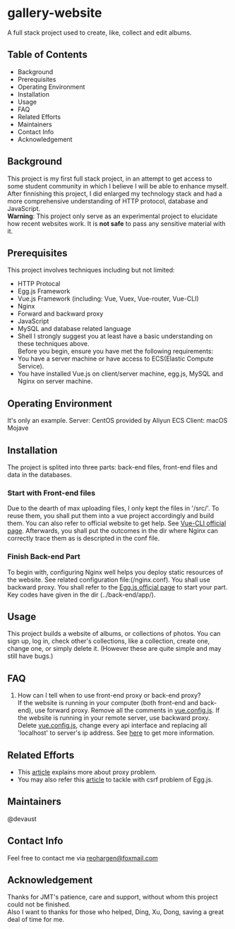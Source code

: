 # gallery-website
A full stack project used to create, like, collect and edit albums.

## Table of Contents
- Background
- Prerequisites
- Operating Environment
- Installation
- Usage
- FAQ
- Related Efforts
- Maintainers
- Contact Info
- Acknowledgement

## Background
This project is my first full stack project, in an attempt to get access to some student community in which I believe I will be able to enhance myself. After finnishing this project, I did enlarged my technology stack and had a more comprehensive understanding of HTTP protocol, database and JavaScript.  
**Warning**: This project only serve as an experimental project to elucidate how recent websites work. It is **not safe** to pass any sensitive material with it.

## Prerequisites
This project involves techniques including but not limited:
- HTTP Protocal
- Egg.js Framework
- Vue.js Framework (including: Vue, Vuex, Vue-router, Vue-CLI)
- Nginx
- Forward and backward proxy
- JavaScript
- MySQL and database related language
- Shell
I strongly suggest you at least have a basic understanding on these techniques above.  
Before you begin, ensure you have met the following requirements:
- You have a server machine or have access to ECS(Elastic Compute Service).
- You have installed Vue.js on client/server machine, egg.js, MySQL and Nginx on server machine.

## Operating Environment
It's only an example.
Server: CentOS provided by Aliyun ECS
Client: macOS Mojave

## Installation
The project is splited into three parts: back-end files, front-end files and data in the databases.

### Start with Front-end files
Due to the dearth of max uploading files, I only kept the files in '/src/'. To reuse them, you shall put them into a vue project accordingly and build them. You can also refer to official website to get help. See [Vue-CLI official page](https://cli.vuejs.org/zh/guide/prototyping.html). Afterwards, you shall put the outcomes in the dir where Nginx can correctly trace them as is descripted in the conf file.

### Finish Back-end Part
To begin with, configuring Nginx well helps you deploy static resources of the website. See related configuration file:(/nginx.conf). You shall use backward proxy.
You shall refer to the [Egg.js official page](https://eggjs.org/zh-cn/intro/quickstart.html) to start your part. Key codes have given in the dir (../back-end/app/).

## Usage
This project builds a website of albums, or collections of photos. You can sign up, log in, check other's collections, like a collection, create one, change one, or simply delete it. (However these are quite simple and may still have bugs.)

## FAQ
1. How can I tell when to use front-end proxy or back-end proxy?  
  If the website is running in your computer (both front-end and back-end), use forward proxy. Remove all the comments in [vue.config.js](/front-end/vue.config.js). If the website is running in your remote server, use backward proxy. Delete [vue.config.js](/front-end/vue.config.js), change every api interface and replacing all 'localhost' to server's ip address. See [here](https://www.jianshu.com/p/8fa2acd103ea) to get more information.
  
 ## Related Efforts
 * This [article](https://blog.csdn.net/zt15732625878/article/details/78941268)  explains more about proxy problem.
 * You may also refer this [article](https://blog.csdn.net/zt15732625878/article/details/78941268) to tackle with csrf problem of Egg.js.
 
 ## Maintainers
 @devaust
 
 ## Contact Info
 Feel free to contact me via reohargen@foxmail.com
 
 ## Acknowledgement
 Thanks for JMT's patience, care and support, without whom this project could not be finished.  
 Also I want to thanks for those who helped, Ding, Xu, Dong, saving a great deal of time for me.
